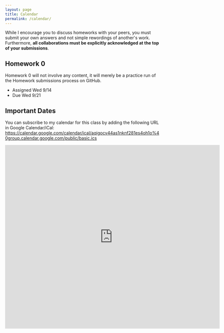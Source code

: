 ```yaml
---
layout: page
title: Calendar
permalink: /calendar/
---
```



While I encourage you to discuss homeworks with your peers, you must submit your
own answers and not simple rewordings of another's work. Furthermore, **all
collaborations must be explicitly acknowledged at the top of your submissions**.

## Homework 0

Homework 0 will not involve any content, it will merely be a practice run of the 
Homework submissions process on GitHub.

* Assigned Wed 9/14
* Due Wed 9/21



## Important Dates

You can subscribe to my calendar for this class by adding the following URL in Google Calendar/iCal:
https://calendar.google.com/calendar/ical/aqigocv44as1nknf281es4oh1o%40group.calendar.google.com/public/basic.ics

<iframe src="https://calendar.google.com/calendar/embed?showTitle=0&amp;showDate=0&amp;showPrint=0&amp;showCalendars=0&amp;showTz=0&amp;mode=AGENDA&amp;height=600&amp;wkst=1&amp;bgcolor=%23FFFFFF&amp;src=aqigocv44as1nknf281es4oh1o%40group.calendar.google.com&amp;color=%23853104&amp;ctz=America%2FToronto" style="border-width:0" width="700" height="600" frameborder="0" scrolling="no"></iframe>

